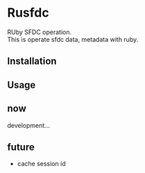 # Rusfdc
RUby SFDC operation.  
This is operate sfdc data, metadata with ruby.

## Installation

## Usage

## now
development...

## future
+ cache session id
